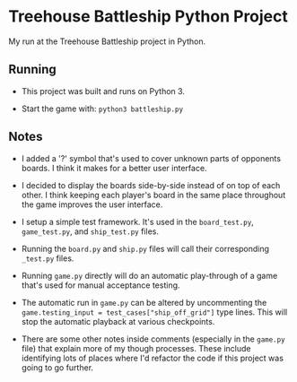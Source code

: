 Treehouse Battleship Python Project
===================================

My run at the Treehouse Battleship project in Python.

Running 
-------

- This project was built and runs on Python 3. 

- Start the game with: `python3 battleship.py`

Notes
-----

- I added a '?' symbol that's used to cover unknown parts of opponents boards. I think it makes for a better user interface.

- I decided to display the boards side-by-side instead of on top of each other. I think keeping each player's board in the same place throughout the game improves the user interface.

- I setup a simple test framework. It's used in the `board_test.py`, `game_test.py`, and `ship_test.py` files.

- Running the `board.py` and `ship.py` files will call their corresponding `_test.py` files. 

- Running `game.py` directly will do an automatic play-through of a game that's used for manual acceptance testing. 

- The automatic run in `game.py` can be altered by uncommenting the `game.testing_input = test_cases["ship_off_grid"]` type lines. This will stop the automatic playback at various checkpoints. 

- There are some other notes inside comments (especially in the `game.py` file) that explain more of my though processes. These include identifying lots of places where I'd refactor the code if this project was going to go further.
